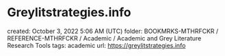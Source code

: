 # Greylitstrategies.info

created: October 3, 2022 5:06 AM (UTC)
folder: BOOKMRKS-MTHRFCKR / REFERENCE-MTHRFCKR / Academic / Academic and Grey Literature Research Tools
tags: academic
url: https://greylitstrategies.info